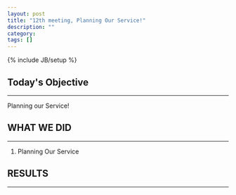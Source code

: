 ```yaml
---
layout: post
title: "12th meeting, Planning Our Service!"
description: ""
category: 
tags: []
---
```

{% include JB/setup %}

## Today's Objective
---
Planning our Service!

## WHAT WE DID
---
1. Planning Our Service

## RESULTS
---